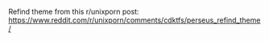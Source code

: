 Refind theme from this r/unixporn post: https://www.reddit.com/r/unixporn/comments/cdktfs/perseus_refind_theme/

